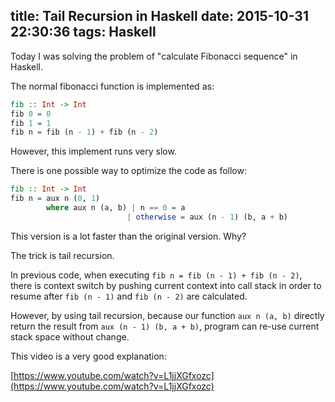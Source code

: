 title: Tail Recursion in Haskell
date: 2015-10-31 22:30:36
tags: Haskell
---

Today I was solving the problem of "calculate Fibonacci sequence" in Haskell.

The normal fibonacci function is implemented as:

```haskell
fib :: Int -> Int
fib 0 = 0
fib 1 = 1
fib n = fib (n - 1) + fib (n - 2)
```
However, this implement runs very slow.

There is one possible way to optimize the code as follow:

```haskell
fib :: Int -> Int
fib n = aux n (0, 1)
        where aux n (a, b) | n == 0 = a
                          | otherwise = aux (n - 1) (b, a + b)
```

This version is a lot faster than the original version. Why?

The trick is tail recursion.

In previous code, when executing `fib n = fib (n - 1) + fib (n - 2)`, there is context switch by pushing current context into call stack in order to resume after `fib (n - 1)` and `fib (n - 2)` are calculated.

However, by using tail recursion, because our function `aux n (a, b)` directly return the result from `aux (n - 1) (b, a + b)`, program can re-use current stack space without change.

This video is a very good explanation:

[https://www.youtube.com/watch?v=L1jjXGfxozc](https://www.youtube.com/watch?v=L1jjXGfxozc)
